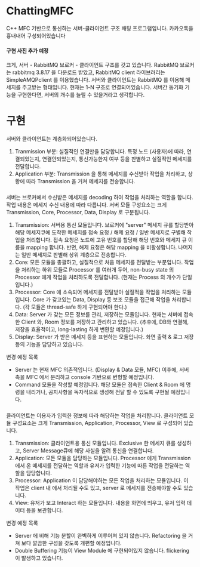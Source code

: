 # ChattingMFC

C++ MFC 기반으로 통신하는 서버-클라이언트 구조 채팅 프로그램입니다.
카카오톡을 흉내내어 구성되어있습니다

#### 구현 사진 추가 예정

크게, 서버 - RabbitMQ 브로커 - 클라이언트 구조를 갖고 있습니다.
RabbitMQ 브로커는 rabbitmq 3.8.17 을 다운로드 받았고, RabbitMQ client 라이브러리는 SimpleAMQPclient 를 이용했습니다.
서버와 클라이언트는 RabbitMQ 를 이용해 메세지를 주고받는 형태입니다. 현재는 1-N 구조로 연결되어있습니다. 서버간 동기화 기능을 구현한다면, 서버의 개수를 늘릴 수 있을거라고 생각합니다.



# 구현

서버와 클라이언트는 계층화되어있습니다.
  1. Tranmission 부분: 실질적인 연결만을 담당합니다. 특정 노드 (사용자)에 따라, 연결되었는지, 연결안되었는지, 통신가능한지 여부 등을 판별하고 실질적인 메세지를 전달합니다.
  2. Application 부분: Transmission 을 통해 메세지를 수신받아 작업을 처리하고, 상황에 따라 Transmission 을 거쳐 메세지를 전송합니다.

###
서버는 브로커에서 수신받은 메세지를 decoding 하여 작업을 처리하는 역할을 합니다. 작업 내용은 메세지 수신 내용에 따라 다릅니다.
서버 모듈 구성요소는 크게 Transmission, Core, Processor, Data, Display 로 구분됩니다.

  1. Transmission: 서버용 통신 모듈입니다. 브로커에 "server" 메세지 큐를 할당받아 해당 메세지큐에 도착한 메세지를 접속 요청 / 해제 요청 / 일반 메세지로 구별해 작업을 처리합니다. 접속 요청은 노드에 고유 번호를 할당해 해당 번호와 메세지 큐 이름을 mapping 합니다. 반면, 해제 요청은 해당 mapping 을 비활성합니다. 나머지는 일반 메세지로 판별해 상위 계층으로 전송합니다.
  2. Core: 모든 모듈을 총괄하고, 실질적으로 처음 메세지를 전달받는 부분입니다. 작업을 처리하는 하위 모듈로 Processor 를 여러개 두어, non-busy state 의 Processor 에게 작업을 처리하도록 전달합니다. (현재는 Process 의 개수가 단일입니다.)
  3. Processor: Core 에 소속되어 메세지를 전달받아 실질적을 작업을 처리하는 모듈입니다. Core 가 갖고있는 Data, Display 등 보조 모듈을 접근해 작업을 처리합니다. (각 모듈은 thread-safe 하게 구현되어야 한다.)
  4. Data: Server 가 갖는 모든 정보를 관리, 저장하는 모듈입니다. 현재는 서버에 접속한 Client 와, Room 정보를 저장하고 관리하고 있습니다. (추후에, DB와 연결해, 저장을 효율적이고, long-lasting 하게 변환할 예정입니다.)
  5. Display: Server 가 받은 메세지 등을 표현하는 모듈입니다. 화면 출력 & 로그 저장 등의 기능을 담당하고 있습니다.

  변경 예정 목록
  - Server 는 현재 MFC 의존적입니다. (Display & Data 모듈, MFC) 이후에, 서버 측을 MFC 에서 분리하고 console 기반으로 변형할 예정입니다.
  - Command 모듈을 작성할 예정입니다. 해당 모듈은 접속한 Client & Room 에 명령을 내리거나, 공지사항을 독자적으로 생성해 전달 할 수 있도록 구현될 예정입니다.

###
클라이언트는 이용자가 입력한 정보에 따라 해당하는 작업을 처리합니다.
클라이언트 모듈 구성요소는 크게 Transmission, Application, Processor, View 로 구성되어 있습니다.

  1. Transmission: 클라이언트용 통신 모듈입니다. Exclusive 한 메세지 큐를 생성하고, Server Message큐에 해당 사실을 알려 통신을 연결합니다.
  2. Application: 모든 모듈을 담당하는 모듈입니다. Processor 에게 Transmission 에서 온 메세지를 전달하는 역할과 유저가 입력한 기능에 따른 작업을 전달하는 역할을 담당합니다.
  3. Processor: Application 이 담당해야하는 모든 작업을 처리하는 모듈입니다. 이 작업은 client 내 에서 처리될 수도 있고, server 로 메세지를 전송해야할 수도 있습니다.
  4. View: 유저가 보고 Interact 하는 모듈입니다. 내용을 화면에 띄우고, 유저 입력 데이터 등을 보관합니다.

  변경 예정 목록
  - Server 에 비해 기능 분할이 완벽하게 이루어져 있지 않습니다. Refactoring 을 거쳐 보다 깔끔한 구성을 갖도록 개편할 예정입니다.
  - Double Buffering 기능이 View Module 에 구현되어있지 않습니다. flickering 이 발생하고 있습니다.
